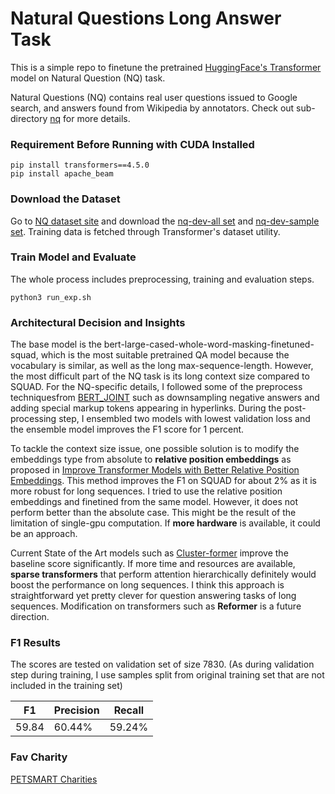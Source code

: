 # Natural Questions Long Answer Task

This is a simple repo to finetune the pretrained [HuggingFace's Transformer](https://huggingface.co/transformers/quickstart.html) 
model on Natural Question (NQ) task.

Natural Questions (NQ) contains real user questions issued to Google search, and
answers found from Wikipedia by annotators. Check out sub-directory [nq](nq) 
for more details.

### Requirement Before Running with CUDA Installed
```
pip install transformers==4.5.0
pip install apache_beam
```

### Download the Dataset
Go to [NQ dataset site](https://ai.google.com/research/NaturalQuestions/download) and download the 
[nq-dev-all set](https://storage.cloud.google.com/natural_questions/v1.0-simplified/nq-dev-all.jsonl.gz) and 
[nq-dev-sample set](https://storage.cloud.google.com/natural_questions/v1.0/sample/nq-dev-sample.jsonl.gz).
Training data is fetched through Transformer's dataset utility.

### Train Model and Evaluate
The whole process includes preprocessing, training and evaluation steps.

```
python3 run_exp.sh
```

### Architectural Decision and Insights
The base model is the bert-large-cased-whole-word-masking-finetuned-squad, which is the most suitable pretrained QA model because the vocabulary is similar, as well as
the long max-sequence-length. However, the most difficult part of the NQ task is its long context size compared to SQUAD. For the NQ-specific details, I followed some
of the preprocess techniquesfrom [BERT_JOINT](https://arxiv.org/pdf/1901.08634.pdf) such as downsampling negative answers and adding special markup tokens appearing 
in hyperlinks. During the post-processing step, I ensembled two models with lowest validation loss and the ensemble model improves the F1 score for 1 percent.

To tackle the context size issue, one possible solution is to modify the embeddings type from absolute to **relative position embeddings** as 
proposed in [Improve Transformer Models with Better Relative Position Embeddings](https://arxiv.org/pdf/2009.13658.pdf). This method improves
the F1 on SQUAD for about 2% as it is more robust for long sequences. I tried to use the relative position embeddings and finetined from the same model.
However, it does not perform better than the absolute case. This might be the result of the limitation of single-gpu computation. If **more hardware** is 
available, it could be an approach. 


Current State of the Art models such as [Cluster-former](https://arxiv.org/pdf/2009.06097.pdf) improve the baseline score significantly. If more time and resources
are available, **sparse transformers** that perform attention hierarchically definitely would boost the performance on long sequences. I think this approach is straightforward 
yet pretty clever for question answering tasks of long sequences. Modification on transformers such as **Reformer** is a future direction. 


### F1 Results
The scores are tested on validation set of size 7830. (As during validation step during training, I use samples split from 
original training set that are not included in the training set)

|   F1    | Precision |  Recall |
|---------|-----------|---------|
|  59.84  |  60.44%   |  59.24% |

### Fav Charity ###
[PETSMART Charities](https://secure.petsmartcharities.org/give/219478/#!/donation/checkout?c_src=pci_web&c_src2=makeadonation_redirect)


